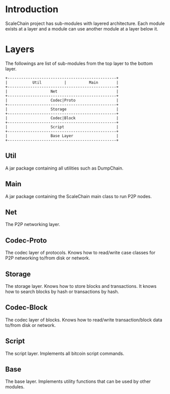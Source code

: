 # Introduction
ScaleChain project has sub-modules with layered architecture. 
Each module exists at a layer and a module can use another module at a layer below it.

# Layers
The followings are list of sub-modules from the top layer to the bottom layer.
```
+------------------------------------------------+
|           Util          |          Main        |
+------------------------------------------------+
|                   Net                          |
+------------------------------------------------+
|                   Codec|Proto                  |
+------------------------------------------------+
|                   Storage                      |
+------------------------------------------------+
|                   Codec|Block                  |
+------------------------------------------------+
|                   Script                       |
+------------------------------------------------+
|                   Base Layer                   |
+------------------------------------------------+
```
## Util
A jar package containing all utilities such as DumpChain.

## Main
A jar package containing the ScaleChain main class to run P2P nodes.

## Net
The P2P networking layer.

## Codec-Proto
The codec layer of protocols. Knows how to read/write case classes for P2P networking to/from disk or network.

## Storage
The storage layer. Knows how to store blocks and transactions. It knows how to search blocks by hash or transactions by hash.

## Codec-Block
The codec layer of blocks. Knows how to read/write transaction/block data to/from disk or network.

## Script
The script layer. Implements all bitcoin script commands.

## Base
The base layer. Implements utility functions that can be used by other modules.
